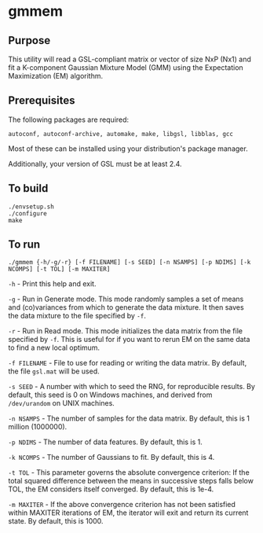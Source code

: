 # gmmem

## Purpose
This utility will read a GSL-compliant matrix or vector of size NxP (Nx1) and fit a K-component Gaussian Mixture Model (GMM) using the Expectation Maximization (EM) algorithm.

## Prerequisites
The following packages are required:

    autoconf, autoconf-archive, automake, make, libgsl, libblas, gcc

Most of these can be installed using your distribution's package manager.

Additionally, your version of GSL must be at least 2.4.

## To build
    ./envsetup.sh
    ./configure
    make

## To run
    ./gmmem {-h/-g/-r} [-f FILENAME] [-s SEED] [-n NSAMPS] [-p NDIMS] [-k NCOMPS] [-t TOL] [-m MAXITER]

`-h` - Print this help and exit.

`-g` - Run in Generate mode.  This mode randomly samples a set of means and (co)variances from which to generate the data mixture.  It then saves the data mixture to the file specified by `-f`.

`-r` - Run in Read mode.  This mode initializes the data matrix from the file specified by `-f`.  This is useful for if you want to rerun EM on the same data to find a new local optimum.

`-f FILENAME` - File to use for reading or writing the data matrix.  By default, the file `gsl.mat` will be used.

`-s SEED` - A number with which to seed the RNG, for reproducible results.  By default, this seed is 0 on Windows machines, and derived from `/dev/urandom` on UNIX machines.

`-n NSAMPS` - The number of samples for the data matrix.  By default, this is 1 million (1000000).

`-p NDIMS` - The number of data features.  By default, this is 1.

`-k NCOMPS` - The number of Gaussians to fit.  By default, this is 4.

`-t TOL` - This parameter governs the absolute convergence criterion: If the total squared difference between the means in successive steps falls below TOL, the EM considers itself converged.  By default, this is 1e-4.

`-m MAXITER` - If the above convergence criterion has not been satisfied within MAXITER iterations of EM, the iterator will exit and return its current state.  By default, this is 1000.
